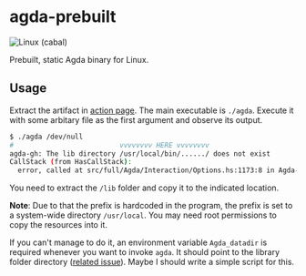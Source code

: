 # agda-prebuilt

![Linux (cabal)](https://github.com/andy0130tw/agda-prebuilt/workflows/Linux%20(cabal)/badge.svg)

Prebuilt, static Agda binary for Linux.

## Usage

Extract the artifact in [action page](https://github.com/andy0130tw/agda-prebuilt/actions). The main executable is `./agda`. Execute it with some arbitary file as the first argument and observe its output.

```bash
$ ./agda /dev/null
#                          vvvvvvvv HERE vvvvvvvv
agda-gh: The lib directory /usr/local/bin/....../ does not exist
CallStack (from HasCallStack):
  error, called at src/full/Agda/Interaction/Options.hs:1173:8 in Agda-2.6.1-GBHAfzS8PHnCeWrfMQtOCD:Agda.Interaction.Options
```

You need to extract the `/lib` folder and copy it to the indicated location.

**Note**: Due to that the prefix is hardcoded in the program, the prefix is set to a system-wide directory `/usr/local`. You may need root permissions to copy the resources into it.

If you can't manage to do it, an environment variable `Agda_datadir` is required whenever you want to invoke `agda`. It should point to the library folder directory ([related issue](https://github.com/agda/agda/issues/4244)). Maybe I should write a simple script for this.
